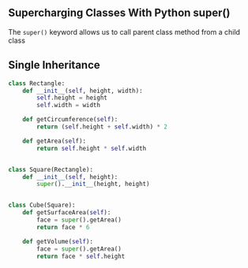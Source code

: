 ## Supercharging Classes With Python super()
The `super()` keyword allows us to call parent class method from a child class
## Single Inheritance
```python
class Rectangle:
    def __init__(self, height, width):
        self.height = height
        self.width = width

    def getCircumference(self):
        return (self.height + self.width) * 2

    def getArea(self):
        return self.height * self.width


class Square(Rectangle):
    def __init__(self, height):
        super().__init__(height, height)


class Cube(Square):
    def getSurfaceArea(self):
        face = super().getArea()
        return face * 6

    def getVolume(self):
        face = super().getArea()
        return face * self.height
```
